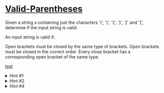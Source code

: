 # [Valid-Parentheses](https://leetcode.com/problems/valid-parentheses/description/)
Given a string s containing just the characters '\(', '\)', '\{', '\}', '\[' and '\]', determine if the input string is valid.
  
An input string is valid if:
  
Open brackets must be closed by the same type of brackets.
Open brackets must be closed in the correct order.
Every close bracket has a corresponding open bracket of the same type.

[test](www.google.com)
  
<details>
  <summary>Hint #1</summary>
You can solve this by looping through the string only once.
</details>
  
<details>
  
  <summary>Hint #2</summary>
  Consider the [Stack](www.google.com) data structure. 
</details>
  
<details>
  <summary>Hint #4</summary>
  Consider the [Hashtable](https://docs.oracle.com/javase/8/docs/api/java/util/HashMap.html) and [HashMap](https://docs.oracle.com/javase/8/docs/api/java/util/Hashtable.html) structures.
</details>
